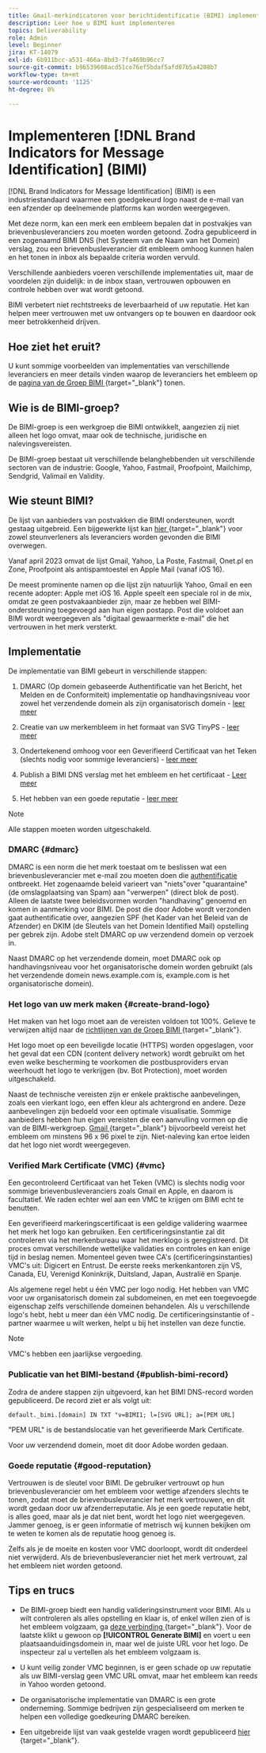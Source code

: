```yaml
---
title: Gmail-merkindicatoren voor berichtidentificatie (BIMI) implementeren
description: Leer hoe u BIMI kunt implementeren
topics: Deliverability
role: Admin
level: Beginner
jira: KT-14079
exl-id: 6b911bcc-a531-466a-8bd3-7fa469b96cc7
source-git-commit: b96539608acd51ce76ef5bdaf5afd07b5a4208b7
workflow-type: tm+mt
source-wordcount: '1125'
ht-degree: 0%

---
```


# Implementeren [!DNL Brand Indicators for Message Identification] (BIMI)

[!DNL Brand Indicators for Message Identification] (BIMI) is een industriestandaard waarmee een goedgekeurd logo naast de e-mail van een afzender op deelnemende platforms kan worden weergegeven.

Met deze norm, kan een merk een embleem bepalen dat in postvakjes van brievenbusleveranciers zou moeten worden getoond. Zodra gepubliceerd in een zogenaamd BIMI DNS (het Systeem van de Naam van het Domein) verslag, zou een brievenbusleverancier dit embleem omhoog kunnen halen en het tonen in inbox als bepaalde criteria worden vervuld.

Verschillende aanbieders voeren verschillende implementaties uit, maar de voordelen zijn duidelijk: in de inbox staan, vertrouwen opbouwen en controle hebben over wat wordt getoond.

BIMI verbetert niet rechtstreeks de leverbaarheid of uw reputatie. Het kan helpen meer vertrouwen met uw ontvangers op te bouwen en daardoor ook meer betrokkenheid drijven.

## Hoe ziet het eruit?

U kunt sommige voorbeelden van implementaties van verschillende leveranciers en meer details vinden waarop de leveranciers het embleem op de [ pagina van de Groep BIMI ](https://bimigroup.org/where-is-my-bimi-logo-displayed/) {target="_blank"} tonen.

## Wie is de BIMI-groep?

De BIMI-groep is een werkgroep die BIMI ontwikkelt, aangezien zij niet alleen het logo omvat, maar ook de technische, juridische en nalevingsvereisten.

De BIMI-groep bestaat uit verschillende belanghebbenden uit verschillende sectoren van de industrie: Google, Yahoo, Fastmail, Proofpoint, Mailchimp, Sendgrid, Valimail en Validity.

## Wie steunt BIMI?

De lijst van aanbieders van postvakken die BIMI ondersteunen, wordt gestaag uitgebreid. Een bijgewerkte lijst kan [ hier ](https://bimigroup.org/bimi-infographic/) {target="_blank"} voor zowel steunverleners als leveranciers worden gevonden die BIMI overwegen.

Vanaf april 2023 omvat de lijst Gmail, Yahoo, La Poste, Fastmail, Onet.pl en Zone, Proofpoint als antispamtoestel en Apple Mail (vanaf iOS 16).

De meest prominente namen op die lijst zijn natuurlijk Yahoo, Gmail en een recente adopter: Apple met iOS 16. Apple speelt een speciale rol in de mix, omdat ze geen postvakaanbieder zijn, maar ze hebben wel BIMI-ondersteuning toegevoegd aan hun eigen postapp. Post die voldoet aan BIMI wordt weergegeven als &quot;digitaal gewaarmerkte e-mail&quot; die het vertrouwen in het merk versterkt.

## Implementatie

De implementatie van BIMI gebeurt in verschillende stappen:

1. DMARC (Op domein gebaseerde Authentificatie van het Bericht, het Melden en de Conformiteit) implementatie op handhavingsniveau voor zowel het verzendende domein als zijn organisatorisch domein - [ leer meer ](#dmarc)

1. Creatie van uw merkembleem in het formaat van SVG TinyPS - [ leer meer ](#create-brand-logo)

1. Ondertekenend omhoog voor een Geverifieerd Certificaat van het Teken (slechts nodig voor sommige leveranciers) - [ leer meer ](#vmc)

1. Publish a BIMI DNS verslag met het embleem en het certificaat - [ Leer meer ](#publish-bimi-record)

1. Het hebben van een goede reputatie - [ leer meer ](#good-reputation)

>[!NOTE]
>
>Alle stappen moeten worden uitgeschakeld.


### DMARC {#dmarc}

DMARC is een norm die het merk toestaat om te beslissen wat een brievenbusleverancier met e-mail zou moeten doen die [ authentificatie ](../additional-resources/authentication.md) ontbreekt. Het zogenaamde beleid varieert van &quot;niets&quot;over &quot;quarantaine&quot; (de omslagplaatsing van Spam) aan &quot;verwerpen&quot; (direct blok de post). Alleen de laatste twee beleidsvormen worden &quot;handhaving&quot; genoemd en komen in aanmerking voor BIMI. De post die door Adobe wordt verzonden gaat authentificatie over, aangezien SPF (het Kader van het Beleid van de Afzender) en DKIM (de Sleutels van het Domein Identified Mail) opstelling per gebrek zijn. Adobe stelt DMARC op uw verzendend domein op verzoek in.

Naast DMARC op het verzendende domein, moet DMARC ook op handhavingsniveau voor het organisatorische domein worden gebruikt (als het verzendende domein news.example.com is, example.com is het organisatorische domein).

### Het logo van uw merk maken {#create-brand-logo}

Het maken van het logo moet aan de vereisten voldoen tot 100%. Gelieve te verwijzen altijd naar de [ richtlijnen van de Groep BIMI ](https://bimigroup.org/creating-bimi-svg-logo-files/) {target="_blank"}.

Het logo moet op een beveiligde locatie (HTTPS) worden opgeslagen, voor het geval dat een CDN (content delivery network) wordt gebruikt om het even welke bescherming te voorkomen die postbusproviders ervan weerhoudt het logo te verkrijgen (bv. Bot Protection), moet worden uitgeschakeld.

Naast de technische vereisten zijn er enkele praktische aanbevelingen, zoals een vierkant logo, een effen kleur als achtergrond en andere. Deze aanbevelingen zijn bedoeld voor een optimale visualisatie. Sommige aanbieders hebben hun eigen vereisten die een aanvulling vormen op die van de BIMI-werkgroep. [ Gmail ](https://support.google.com/a/answer/10911027?sjid=903725605955621707-EU) {target="_blank"} bijvoorbeeld vereist het embleem om minstens 96 x 96 pixel te zijn.
Niet-naleving kan ertoe leiden dat het logo niet wordt weergegeven.

### Verified Mark Certificate (VMC) {#vmc}

Een gecontroleerd Certificaat van het Teken (VMC) is slechts nodig voor sommige brievenbusleveranciers zoals Gmail en Apple, en daarom is facultatief. We raden echter wel aan een VMC te krijgen om BIMI echt te benutten.

Een geverifieerd markeringscertificaat is een geldige validering waarmee het merk het logo kan gebruiken. Een certificeringsinstantie zal dit controleren via het merkenbureau waar het merklogo is geregistreerd. Dit proces omvat verschillende wettelijke validaties en controles en kan enige tijd in beslag nemen. Momenteel geven twee CA&#39;s (certificeringsinstanties) VMC&#39;s uit: Digicert en Entrust. De eerste reeks merkenkantoren zijn VS, Canada, EU, Verenigd Koninkrijk, Duitsland, Japan, Australië en Spanje.

Als algemene regel hebt u één VMC per logo nodig. Het hebben van VMC voor uw organisatorisch domein zal subdomeinen, en met een toegevoegde eigenschap zelfs verschillende domeinen behandelen. Als u verschillende logo&#39;s hebt, hebt u meer dan één VMC nodig. De certificeringsinstantie of -partner waarmee u wilt werken, helpt u bij het instellen van deze functie.

>[!NOTE]
>
>VMC&#39;s hebben een jaarlijkse vergoeding.

### Publicatie van het BIMI-bestand {#publish-bimi-record}

Zodra de andere stappen zijn uitgevoerd, kan het BIMI DNS-record worden gepubliceerd. De record ziet er als volgt uit:

```
default._bimi.[domain] IN TXT "v=BIMI1; l=[SVG URL]; a=[PEM URL]
```

&quot;PEM URL&quot; is de bestandslocatie van het geverifieerde Mark Certificate.

Voor uw verzendend domein, moet dit door Adobe worden gedaan.

### Goede reputatie {#good-reputation}

Vertrouwen is de sleutel voor BIMI. De gebruiker vertrouwt op hun brievenbusleverancier om het embleem voor wettige afzenders slechts te tonen, zodat moet de brievenbusleverancier het merk vertrouwen, en dit wordt gedaan door uw afzenderreputatie. Als je een goede reputatie hebt, is alles goed, maar als je dat niet bent, wordt het logo niet weergegeven. Jammer genoeg, is er geen informatie of metrisch wij kunnen bekijken om te weten te komen als de reputatie hoog genoeg is.

Zelfs als je de moeite en kosten voor VMC doorloopt, wordt dit onderdeel niet verwijderd. Als de brievenbusleverancier niet het merk vertrouwt, zal het embleem niet worden getoond.

## Tips en trucs

* De BIMI-groep biedt een handig valideringsinstrument voor BIMI. Als u wilt controleren als alles opstelling en klaar is, of enkel willen zien of is het embleem volgzaam, ga [ deze verbinding ](https://bimigroup.org/bimi-generator/) {target="_blank"}. Voor de laatste klikt u gewoon op **[!UICONTROL Generate BIMI]** en voert u een plaatsaanduidingsdomein in, maar wel de juiste URL voor het logo. De inspecteur zal u vertellen als het embleem volgzaam is.

* U kunt veilig zonder VMC beginnen, is er geen schade op uw reputatie als uw BIMI-verslag geen VMC URL omvat, maar het embleem kan reeds in Yahoo worden getoond.

* De organisatorische implementatie van DMARC is een grote onderneming. Sommige bedrijven zijn gespecialiseerd om merken te helpen een volledige goedkeuring DMARC bereiken.

* Een uitgebreide lijst van vaak gestelde vragen wordt gepubliceerd [ hier ](https://bimigroup.org/faqs-for-senders-esps/) {target="_blank"}.
